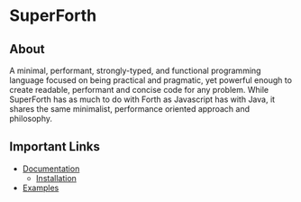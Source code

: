 # SuperForth
## About
A minimal, performant, strongly-typed, and functional programming language focused on being practical and pragmatic, yet powerful enough to create readable, performant and concise code for any problem. While SuperForth has as much to do with Forth as Javascript has with Java, it shares the same minimalist, performance oriented approach and philosophy. 

## Important Links
* [Documentation](https://github.com/TheRealMichaelWang/superforth/wiki)
  * [Installation](https://github.com/TheRealMichaelWang/superforth/wiki/Installation)
* [Examples](https://github.com/TheRealMichaelWang/superforth/tree/main/examples)
